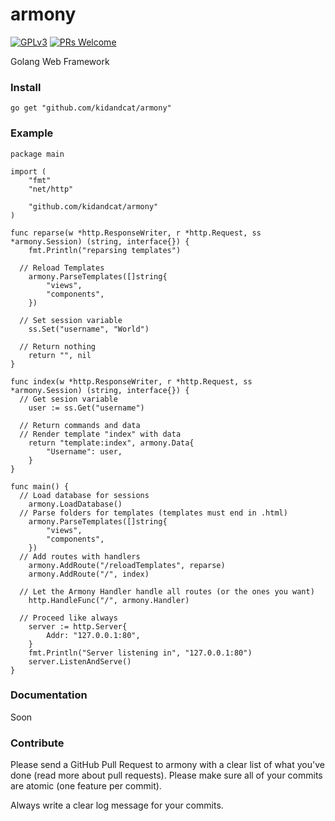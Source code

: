 # armony 
[![GPLv3](https://img.shields.io/aur/license/yaourt.svg)](LICENSE) [![PRs Welcome](https://img.shields.io/badge/PRs-welcome-brightgreen.svg)](README.md#contribute)

Golang Web Framework

### Install

```
go get "github.com/kidandcat/armony"
```

### Example
```
package main

import (
	"fmt"
	"net/http"

	"github.com/kidandcat/armony"
)

func reparse(w *http.ResponseWriter, r *http.Request, ss *armony.Session) (string, interface{}) {
	fmt.Println("reparsing templates")

  // Reload Templates
	armony.ParseTemplates([]string{
		"views",
		"components",
	})

  // Set session variable
	ss.Set("username", "World")

  // Return nothing
	return "", nil
}

func index(w *http.ResponseWriter, r *http.Request, ss *armony.Session) (string, interface{}) {
  // Get sesion variable
	user := ss.Get("username")
  
  // Return commands and data
  // Render template "index" with data 
	return "template:index", armony.Data{
		"Username": user,
	}
}

func main() {
  // Load database for sessions
	armony.LoadDatabase()
  // Parse folders for templates (templates must end in .html)
	armony.ParseTemplates([]string{
		"views",
		"components",
	})
  // Add routes with handlers
	armony.AddRoute("/reloadTemplates", reparse)
	armony.AddRoute("/", index)

  // Let the Armony Handler handle all routes (or the ones you want)
	http.HandleFunc("/", armony.Handler)

  // Proceed like always
	server := http.Server{
		Addr: "127.0.0.1:80",
	}
	fmt.Println("Server listening in", "127.0.0.1:80")
	server.ListenAndServe()
}

```

### Documentation

Soon

### Contribute

Please send a GitHub Pull Request to armony with a clear list of what you've done (read more about pull requests). Please make sure all of your commits are atomic (one feature per commit).

Always write a clear log message for your commits.
